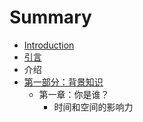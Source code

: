 # Summary

* [Introduction](README.md)
* [引言](preface.md)
* 介绍
* [第一部分：背景知识](chapter1.md)
   * 第一章：你是谁？
       * 时间和空间的影响力

